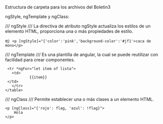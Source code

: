 Estructura de carpeta para los archivos del Boletin3

ngStyle, ngTemplate y ngClass:

/// ngStyle ///
La directiva de atributo ngStyle actualiza los estilos de un elemento HTML, proporciona una o más propiedades de estilo.

ej:``` <p [ngStyle]="{'color':'pink','background-color':'#jf1'>caca de mono</p>```

/// ngTemplate ///
 Es una plantilla de angular, la cual se puede reutilizar con facilidad para crear componentes.
  
 ```<table>
  <tr *ngFor="let item of lista">
    <td>
            {{item}}
  </td>
    </tr>
</table>
```

/// ngClass ///
Permite establecer una o más clases a un elemento HTML.
```
<p [ngClass]="{'rojo': flag, 'azul': !flag}">
    Hola
</p>
```
